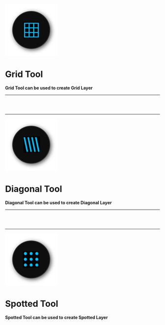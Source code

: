 ﻿![Image](Images/Tools_PatternGridTool.png)
# **Grid Tool**
**Grid Tool can be used to create Grid Layer**


---

<br/>
<br/> 

---


![Image](Images/Tools_PatternDiagonalTool.png)
# **Diagonal Tool**
**Diagonal Tool can be used to create Diagonal Layer**


---

<br/>
<br/> 

---


![Image](Images/Tools_PatternSpottedTool.png)
# **Spotted Tool**
**Spotted Tool can be used to create Spotted Layer**
